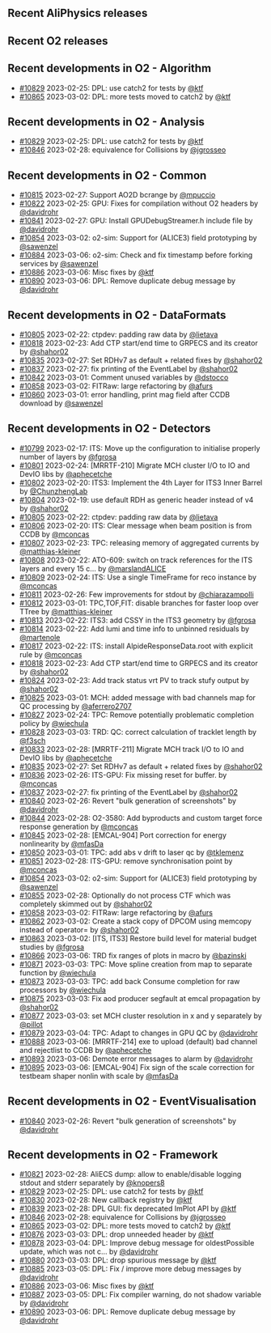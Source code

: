 ## Recent AliPhysics releases
## Recent O2 releases
## Recent developments in O2 - Algorithm
- [\#10829](https://github.com/AliceO2Group/AliceO2/pull/10829) 2023-02-25: DPL: use catch2 for tests by [@ktf](https://github.com/ktf)
- [\#10865](https://github.com/AliceO2Group/AliceO2/pull/10865) 2023-03-02: DPL: more tests moved to catch2 by [@ktf](https://github.com/ktf)
## Recent developments in O2 - Analysis
- [\#10829](https://github.com/AliceO2Group/AliceO2/pull/10829) 2023-02-25: DPL: use catch2 for tests by [@ktf](https://github.com/ktf)
- [\#10846](https://github.com/AliceO2Group/AliceO2/pull/10846) 2023-02-28: equivalence for Collisions by [@jgrosseo](https://github.com/jgrosseo)
## Recent developments in O2 - Common
- [\#10815](https://github.com/AliceO2Group/AliceO2/pull/10815) 2023-02-27: Support AO2D bcrange by [@mpuccio](https://github.com/mpuccio)
- [\#10822](https://github.com/AliceO2Group/AliceO2/pull/10822) 2023-02-25: GPU: Fixes for compilation without O2 headers by [@davidrohr](https://github.com/davidrohr)
- [\#10841](https://github.com/AliceO2Group/AliceO2/pull/10841) 2023-02-27: GPU: Install GPUDebugStreamer.h include file by [@davidrohr](https://github.com/davidrohr)
- [\#10854](https://github.com/AliceO2Group/AliceO2/pull/10854) 2023-03-02: o2-sim: Support for (ALICE3) field prototyping by [@sawenzel](https://github.com/sawenzel)
- [\#10884](https://github.com/AliceO2Group/AliceO2/pull/10884) 2023-03-06: o2-sim: Check and fix timestamp before forking services by [@sawenzel](https://github.com/sawenzel)
- [\#10886](https://github.com/AliceO2Group/AliceO2/pull/10886) 2023-03-06: Misc fixes by [@ktf](https://github.com/ktf)
- [\#10890](https://github.com/AliceO2Group/AliceO2/pull/10890) 2023-03-06: DPL: Remove duplicate debug message by [@davidrohr](https://github.com/davidrohr)
## Recent developments in O2 - DataFormats
- [\#10805](https://github.com/AliceO2Group/AliceO2/pull/10805) 2023-02-22: ctpdev: padding raw data by [@lietava](https://github.com/lietava)
- [\#10818](https://github.com/AliceO2Group/AliceO2/pull/10818) 2023-02-23: Add CTP start/end time to GRPECS and its creator by [@shahor02](https://github.com/shahor02)
- [\#10835](https://github.com/AliceO2Group/AliceO2/pull/10835) 2023-02-27: Set RDHv7 as default + related fixes by [@shahor02](https://github.com/shahor02)
- [\#10837](https://github.com/AliceO2Group/AliceO2/pull/10837) 2023-02-27: fix printing of the EventLabel by [@shahor02](https://github.com/shahor02)
- [\#10842](https://github.com/AliceO2Group/AliceO2/pull/10842) 2023-03-01: Comment unused variables by [@dstocco](https://github.com/dstocco)
- [\#10858](https://github.com/AliceO2Group/AliceO2/pull/10858) 2023-03-02: FITRaw: large refactoring by [@afurs](https://github.com/afurs)
- [\#10860](https://github.com/AliceO2Group/AliceO2/pull/10860) 2023-03-01: error handling, print mag field after CCDB download by [@sawenzel](https://github.com/sawenzel)
## Recent developments in O2 - Detectors
- [\#10799](https://github.com/AliceO2Group/AliceO2/pull/10799) 2023-02-17: ITS: Move up the configuration to initialise properly number of layers by [@fgrosa](https://github.com/fgrosa)
- [\#10801](https://github.com/AliceO2Group/AliceO2/pull/10801) 2023-02-24: [MRRTF-210] Migrate MCH cluster I/O to IO and DevIO libs by [@aphecetche](https://github.com/aphecetche)
- [\#10802](https://github.com/AliceO2Group/AliceO2/pull/10802) 2023-02-20: ITS3: Implement the 4th Layer for ITS3 Inner Barrel by [@ChunzhengLab](https://github.com/ChunzhengLab)
- [\#10804](https://github.com/AliceO2Group/AliceO2/pull/10804) 2023-02-19: use default RDH as generic header instead of v4 by [@shahor02](https://github.com/shahor02)
- [\#10805](https://github.com/AliceO2Group/AliceO2/pull/10805) 2023-02-22: ctpdev: padding raw data by [@lietava](https://github.com/lietava)
- [\#10806](https://github.com/AliceO2Group/AliceO2/pull/10806) 2023-02-20: ITS: Clear message when beam position is from CCDB by [@mconcas](https://github.com/mconcas)
- [\#10807](https://github.com/AliceO2Group/AliceO2/pull/10807) 2023-02-23: TPC: releasing memory of aggregated currents by [@matthias-kleiner](https://github.com/matthias-kleiner)
- [\#10808](https://github.com/AliceO2Group/AliceO2/pull/10808) 2023-02-22: ATO-609: switch on track references for the ITS layers and every 15 c… by [@marslandALICE](https://github.com/marslandALICE)
- [\#10809](https://github.com/AliceO2Group/AliceO2/pull/10809) 2023-02-24: ITS: Use a single TimeFrame for reco instance by [@mconcas](https://github.com/mconcas)
- [\#10811](https://github.com/AliceO2Group/AliceO2/pull/10811) 2023-02-26: Few improvements for stdout by [@chiarazampolli](https://github.com/chiarazampolli)
- [\#10812](https://github.com/AliceO2Group/AliceO2/pull/10812) 2023-03-01: TPC,TOF,FIT: disable branches for faster loop over TTree by [@matthias-kleiner](https://github.com/matthias-kleiner)
- [\#10813](https://github.com/AliceO2Group/AliceO2/pull/10813) 2023-02-22: ITS3: add CSSY in the ITS3 geometry by [@fgrosa](https://github.com/fgrosa)
- [\#10814](https://github.com/AliceO2Group/AliceO2/pull/10814) 2023-02-22: Add lumi and time info to unbinned residuals by [@martenole](https://github.com/martenole)
- [\#10817](https://github.com/AliceO2Group/AliceO2/pull/10817) 2023-02-22: ITS: install AlpideResponseData.root with explicit rule by [@mconcas](https://github.com/mconcas)
- [\#10818](https://github.com/AliceO2Group/AliceO2/pull/10818) 2023-02-23: Add CTP start/end time to GRPECS and its creator by [@shahor02](https://github.com/shahor02)
- [\#10824](https://github.com/AliceO2Group/AliceO2/pull/10824) 2023-02-23: Add track status vrt PV to track stufy output by [@shahor02](https://github.com/shahor02)
- [\#10825](https://github.com/AliceO2Group/AliceO2/pull/10825) 2023-03-01: MCH: added message with bad channels map for QC processing by [@aferrero2707](https://github.com/aferrero2707)
- [\#10827](https://github.com/AliceO2Group/AliceO2/pull/10827) 2023-02-24: TPC: Remove potentially problematic completion policy by [@wiechula](https://github.com/wiechula)
- [\#10828](https://github.com/AliceO2Group/AliceO2/pull/10828) 2023-03-03: TRD: QC: correct calculation of tracklet length by [@f3sch](https://github.com/f3sch)
- [\#10833](https://github.com/AliceO2Group/AliceO2/pull/10833) 2023-02-28: [MRRTF-211] Migrate MCH track I/O to IO and DevIO libs by [@aphecetche](https://github.com/aphecetche)
- [\#10835](https://github.com/AliceO2Group/AliceO2/pull/10835) 2023-02-27: Set RDHv7 as default + related fixes by [@shahor02](https://github.com/shahor02)
- [\#10836](https://github.com/AliceO2Group/AliceO2/pull/10836) 2023-02-26: ITS-GPU: Fix missing reset for buffer. by [@mconcas](https://github.com/mconcas)
- [\#10837](https://github.com/AliceO2Group/AliceO2/pull/10837) 2023-02-27: fix printing of the EventLabel by [@shahor02](https://github.com/shahor02)
- [\#10840](https://github.com/AliceO2Group/AliceO2/pull/10840) 2023-02-26: Revert "bulk generation of screenshots" by [@davidrohr](https://github.com/davidrohr)
- [\#10844](https://github.com/AliceO2Group/AliceO2/pull/10844) 2023-02-28: O2-3580: Add byproducts and custom target force response generation by [@mconcas](https://github.com/mconcas)
- [\#10845](https://github.com/AliceO2Group/AliceO2/pull/10845) 2023-02-28: [EMCAL-904] Port correction for energy nonlinearity by [@mfasDa](https://github.com/mfasDa)
- [\#10850](https://github.com/AliceO2Group/AliceO2/pull/10850) 2023-03-01: TPC: add abs v drift to laser qc by [@tklemenz](https://github.com/tklemenz)
- [\#10851](https://github.com/AliceO2Group/AliceO2/pull/10851) 2023-02-28: ITS-GPU: remove synchronisation point by [@mconcas](https://github.com/mconcas)
- [\#10854](https://github.com/AliceO2Group/AliceO2/pull/10854) 2023-03-02: o2-sim: Support for (ALICE3) field prototyping by [@sawenzel](https://github.com/sawenzel)
- [\#10855](https://github.com/AliceO2Group/AliceO2/pull/10855) 2023-02-28: Optionally do not process CTF which was completely skimmed out by [@shahor02](https://github.com/shahor02)
- [\#10858](https://github.com/AliceO2Group/AliceO2/pull/10858) 2023-03-02: FITRaw: large refactoring by [@afurs](https://github.com/afurs)
- [\#10862](https://github.com/AliceO2Group/AliceO2/pull/10862) 2023-03-02: Create a stack copy of DPCOM using memcopy instead of operator= by [@shahor02](https://github.com/shahor02)
- [\#10863](https://github.com/AliceO2Group/AliceO2/pull/10863) 2023-03-02: [ITS, ITS3] Restore build level for material budget studies by [@fgrosa](https://github.com/fgrosa)
- [\#10866](https://github.com/AliceO2Group/AliceO2/pull/10866) 2023-03-06: TRD fix ranges of plots in macro by [@bazinski](https://github.com/bazinski)
- [\#10871](https://github.com/AliceO2Group/AliceO2/pull/10871) 2023-03-03: TPC: Move spline creation from map to separate function by [@wiechula](https://github.com/wiechula)
- [\#10873](https://github.com/AliceO2Group/AliceO2/pull/10873) 2023-03-03: TPC: add back Consume completion for raw processors by [@wiechula](https://github.com/wiechula)
- [\#10875](https://github.com/AliceO2Group/AliceO2/pull/10875) 2023-03-03: Fix aod producer segfault at emcal propagation by [@shahor02](https://github.com/shahor02)
- [\#10877](https://github.com/AliceO2Group/AliceO2/pull/10877) 2023-03-03: set MCH cluster resolution in x and y separately by [@pillot](https://github.com/pillot)
- [\#10879](https://github.com/AliceO2Group/AliceO2/pull/10879) 2023-03-04: TPC: Adapt to changes in GPU QC by [@davidrohr](https://github.com/davidrohr)
- [\#10888](https://github.com/AliceO2Group/AliceO2/pull/10888) 2023-03-06: [MRRTF-214] exe to upload (default) bad channel and rejectlist to CCDB by [@aphecetche](https://github.com/aphecetche)
- [\#10893](https://github.com/AliceO2Group/AliceO2/pull/10893) 2023-03-06: Demote error messages to alarm by [@davidrohr](https://github.com/davidrohr)
- [\#10895](https://github.com/AliceO2Group/AliceO2/pull/10895) 2023-03-06: [EMCAL-904] Fix sign of the scale correction for testbeam shaper nonlin with scale by [@mfasDa](https://github.com/mfasDa)
## Recent developments in O2 - EventVisualisation
- [\#10840](https://github.com/AliceO2Group/AliceO2/pull/10840) 2023-02-26: Revert "bulk generation of screenshots" by [@davidrohr](https://github.com/davidrohr)
## Recent developments in O2 - Framework
- [\#10821](https://github.com/AliceO2Group/AliceO2/pull/10821) 2023-02-28: AliECS dump: allow to enable/disable logging stdout and stderr separately by [@knopers8](https://github.com/knopers8)
- [\#10829](https://github.com/AliceO2Group/AliceO2/pull/10829) 2023-02-25: DPL: use catch2 for tests by [@ktf](https://github.com/ktf)
- [\#10830](https://github.com/AliceO2Group/AliceO2/pull/10830) 2023-02-28: New callback registry by [@ktf](https://github.com/ktf)
- [\#10839](https://github.com/AliceO2Group/AliceO2/pull/10839) 2023-02-28: DPL GUI: fix deprecated ImPlot API by [@ktf](https://github.com/ktf)
- [\#10846](https://github.com/AliceO2Group/AliceO2/pull/10846) 2023-02-28: equivalence for Collisions by [@jgrosseo](https://github.com/jgrosseo)
- [\#10865](https://github.com/AliceO2Group/AliceO2/pull/10865) 2023-03-02: DPL: more tests moved to catch2 by [@ktf](https://github.com/ktf)
- [\#10876](https://github.com/AliceO2Group/AliceO2/pull/10876) 2023-03-03: DPL: drop unneeded header by [@ktf](https://github.com/ktf)
- [\#10878](https://github.com/AliceO2Group/AliceO2/pull/10878) 2023-03-04: DPL: Improve debug message for oldestPossible update, which was not c… by [@davidrohr](https://github.com/davidrohr)
- [\#10880](https://github.com/AliceO2Group/AliceO2/pull/10880) 2023-03-03: DPL: drop spurious message by [@ktf](https://github.com/ktf)
- [\#10885](https://github.com/AliceO2Group/AliceO2/pull/10885) 2023-03-05: DPL: Fix / improve more debug messages by [@davidrohr](https://github.com/davidrohr)
- [\#10886](https://github.com/AliceO2Group/AliceO2/pull/10886) 2023-03-06: Misc fixes by [@ktf](https://github.com/ktf)
- [\#10887](https://github.com/AliceO2Group/AliceO2/pull/10887) 2023-03-05: DPL: Fix compiler warning, do not shadow variable by [@davidrohr](https://github.com/davidrohr)
- [\#10890](https://github.com/AliceO2Group/AliceO2/pull/10890) 2023-03-06: DPL: Remove duplicate debug message by [@davidrohr](https://github.com/davidrohr)

